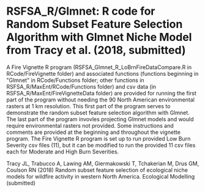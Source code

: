 # RSFSA_R/Glmnet: R code for Random Subset Feature Selection Algorithm with Glmnet Niche Model from Tracy et al. (2018, submitted)

A Fire Vignette R program (RSFSA_Glmnet_R_LoBrnFireDataCompare.R in RCode/FireVignette folder) and associated functions (functions beginning in "Glmnet" in RCode/Functions folder; other functions in RSFSA_R/MaxEnt/RCode/Functions folder) and csv data (in RSFSA_R/MaxEnt/FireVignetteData folder) are provided for running the first part of the program without needing the 90 North American environmental rasters at 1 km resolution. This first part of the program serves to demonstrate the random subset feature selection algorithm with Glmnet. The last part of the program invovles projecting Glmnet models and would require environmental rasters not provided. Some instructions and comments are provided at the beginning and throughout the vignette program. The Fire Vignette R program is set up to run provided Low Burn Severity csv files (11), but it can be modified to run the provided 11 csv files each for Moderate and High Burn Severities.

Tracy JL, Trabucco A, Lawing AM, Giermakowski T, Tchakerian M, Drus GM, Coulson RN
 (2018) Random subset feature selection of ecological niche models for wildfire activity in western North America. Ecological Modelling (submitted)
